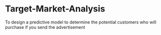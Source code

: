 # Target-Market-Analysis
To design a predictive model to determine the potential customers who will purchase if you send the advertisement
